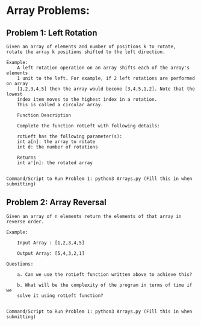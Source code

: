# Array Problems:

## Problem 1: Left Rotation

    Given an array of elements and number of positions k to rotate, 
    rotate the array k positions shifted to the left direction.

    Example:
        A left rotation operation on an array shifts each of the array's elements
        1 unit to the left. For example, if 2 left rotations are performed on array
        [1,2,3,4,5] then the array would become [3,4,5,1,2]. Note that the lowest 
        index item moves to the highest index in a rotation. 
        This is called a circular array.

        Function Description

        Complete the function rotLeft with following details:

        rotLeft has the following parameter(s):
        int a[n]: the array to rotate
        int d: the number of rotations

        Returns
        int a'[n]: the rotated array


    Command/Script to Run Problem 1: python3 Arrays.py (Fill this in when submitting)

## Problem 2: Array Reversal

    Given an array of n elements return the elements of that array in reverse order.

    Example:

        Input Array : [1,2,3,4,5]

        Output Array: [5,4,3,2,1]

    Questions:

        a. Can we use the rotLeft function written above to achieve this?

        b. What will be the complexity of the program in terms of time if we
        solve it using rotLeft function?


    Command/Script to Run Problem 1: python3 Arrays.py (Fill this in when submitting)

